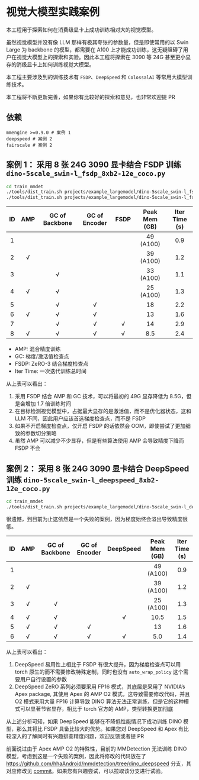# 视觉大模型实践案例

本工程用于探索如何在消费级显卡上成功训练相对大的视觉模型。

虽然视觉模型并没有像 LLM 那样有极其夸张的参数量，但是即使常用的以 Swin Large 为 backbone 的模型，都需要在 A100 上才能成功训练，这无疑阻碍了用户在视觉大模型上的探索和实验。因此本工程将探索在 3090 等 24G 甚至更小显存的消级显卡上如何训练视觉大模型。

本工程主要涉及到的训练技术有 `FSDP`、`DeepSpeed` 和 `ColossalAI` 等常用大模型训练技术。

本工程将不断更新完善，如果你有比较好的探索和意见，也非常欢迎提 PR

## 依赖

```text
mmengine >=0.9.0 # 案例 1
deepspeed # 案例 2
fairscale # 案例 2
```

## 案例 1： 采用 8 张 24G 3090 显卡结合 FSDP 训练 `dino-5scale_swin-l_fsdp_8xb2-12e_coco.py`

```bash
cd train_mmdet
./tools/dist_train.sh projects/example_largemodel/dino-5scale_swin-l_fsdp_8xb2-12e_coco.py 8
./tools/dist_train.sh projects/example_largemodel/dino-5scale_swin-l_fsdp_8xb2-12e_coco.py 8 --amp
```

| ID  | AMP | GC of Backbone | GC of Encoder | FSDP | Peak Mem (GB) | Iter Time (s) |
| :-: | :-: | :------------: | :-----------: | :--: | :-----------: | :-----------: |
|  1  |     |                |               |      |   49 (A100)   |      0.9      |
|  2  |  √  |                |               |      |   39 (A100)   |      1.2      |
|  3  |     |       √        |               |      |   33 (A100)   |      1.1      |
|  4  |  √  |       √        |               |      |   25 (A100)   |      1.3      |
|  5  |     |       √        |       √       |      |      18       |      2.2      |
|  6  |  √  |       √        |       √       |      |      13       |      1.6      |
|  7  |     |       √        |       √       |  √   |      14       |      2.9      |
|  8  |  √  |       √        |       √       |  √   |      8.5      |      2.4      |

- AMP: 混合精度训练
- GC: 梯度/激活值检查点
- FSDP: ZeRO-3 结合梯度检查点
- Iter Time: 一次迭代训练总时间

从上表可以看出：

1. 采用 FSDP 结合 AMP 和 GC 技术，可以将最初的 49G 显存降低为 8.5G，但是会增加 1.7 倍训练时间
2. 在目标检测视觉模型中，占据最大显存的是激活值，而不是优化器状态，这和 LLM 不同，因此用户应该首选梯度检查点，而不是 FSDP
3. 如果不开启梯度检查点，仅开启 FSDP 的话依然会 OOM，即使尝试了更加细致的参数切分策略
4. 虽然 AMP 可以减少不少显存，但是有些算法使用 AMP 会导致精度下降而 FSDP 不会

## 案例 2： 采用 8 张 24G 3090 显卡结合 DeepSpeed 训练 `dino-5scale_swin-l_deepspeed_8xb2-12e_coco.py`

```bash
cd train_mmdet
./tools/dist_train.sh projects/example_largemodel/dino-5scale_swin-l_deepspeed_8xb2-12e_coco.py 8
```

很遗憾，到目前为止这依然是一个失败的案例，因为梯度始终会溢出导致精度很低。

| ID  | AMP | GC of Backbone | GC of Encoder | DeepSpeed | Peak Mem (GB) | Iter Time (s) |
| :-: | :-: | :------------: | :-----------: | :-------: | :-----------: | :-----------: |
|  1  |     |                |               |           |   49 (A100)   |      0.9      |
|  2  |  √  |                |               |           |   39 (A100)   |      1.2      |
|  3  |  √  |       √        |               |           |   25 (A100)   |      1.3      |
|  4  |  √  |       √        |               |     √     |     10.5      |      1.5      |
|  5  |  √  |       √        |       √       |           |      13       |      1.6      |
|  6  |  √  |       √        |       √       |     √     |      5.0      |      1.4      |

从上表可以看出：

1. DeepSpeed 易用性上相比于 FSDP 有很大提升，因为梯度检查点可以用 torch 原生的而不需要修改特殊定制，同时也没有 `auto_wrap_policy` 这个需要用户自行设置的参数
2. DeepSpeed ZeRO 系列必须要采用 FP16 模式，其底层是采用了 NVIDIA’s Apex package, 其使用 Apex 的 AMP O2 模式，这导致需要修改代码，并且 O2 模式采用大量 FP16 计算导致 DINO 算法无法正常训练，但是它的这种模式可以显著节省显存，相比于 torch 官方的 AMP，类型转换更加彻底

从上述分析可知，如果 DeepSpeed 能够在不降低性能情况下成功训练 DINO 模型，那么其将比 FSDP 具备比较大的优势。如果您对 DeepSpeed 和 Apex 有比较深入的了解同时有兴趣排查精度问题，欢迎反馈或者提 PR

前面说过由于 Apex AMP O2 的特殊性，目前的 MMDetection 无法训练 DINO 模型，考虑到这是一个失败的案例，因此将修改的代码放在了 https://github.com/hhaAndroid/mmdetection/tree/dino_deepspeed 分支，其对应修改见 [commit](https://github.com/hhaAndroid/mmdetection/commit/0c825ae38e2cee3d11a20c5c4adf24ee682d0a55)。如果您有兴趣尝试，可以拉取该分支进行试验。
